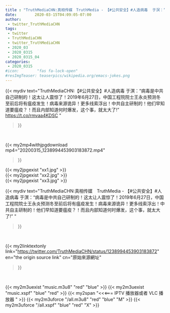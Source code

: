 ```yaml
---
title : "TruthMediaCHN:真相传媒　TruthMedia - 【#公共安全】#人造病毒  于溟：“病毒是中共自己研制的！这太让人震惊了！2019年6月27日，中国工程院院士王永炎预测冬至前后将有瘟疫发生！病毒来源诡异！更多线索浮出！中共自主研制的！他们早知道要瘟疫？！而且内部知道何时爆发，这个事，就太大了!” "
date:        2020-03-15T04:09:05-07:00
author:
 - twitter_TruthMediaCHN
tags:
 - twitter
 - TruthMediaCHN
 - twitter_TruthMediaCHN
 - 2020_03
 - 2020_0315
 - 2020_0315_04
categories:
 - 2020_0315
#icon:        "fas fa-lock-open"
#resImgTeaser: teaserpics/wikipedia.org/emacs-jokes.png
---
```


{{< mydiv text="TruthMediaCHN:【#公共安全】#人造病毒  于溟：“病毒是中共自己研制的！这太让人震惊了！2019年6月27日，中国工程院院士王永炎预测冬至前后将有瘟疫发生！病毒来源诡异！更多线索浮出！中共自主研制的！他们早知道要瘟疫？！而且内部知道何时爆发，这个事，就太大了!” https://t.co/rmvaa4KDSC "
>}}
<br>


{{< my2mp4withjpgdownload mp4="20200315_1238994453903183872.mp4"
>}}

{{< my2jpgexist "xx1.jpg" >}}<br>
{{< my2jpgexist "xx2.jpg" >}}<br>
{{< my2jpgexist "xx3.jpg" >}}<br>



{{< mydiv text="TruthMediaCHN:真相传媒　TruthMedia - 【#公共安全】#人造病毒  于溟：“病毒是中共自己研制的！这太让人震惊了！2019年6月27日，中国工程院院士王永炎预测冬至前后将有瘟疫发生！病毒来源诡异！更多线索浮出！中共自主研制的！他们早知道要瘟疫？！而且内部知道何时爆发，这个事，就太大了!” "
>}}
<br>

{{< my2linktextonly link="https://twitter.com/TruthMediaCHN/status/1238994453903183872"
en="the origin source link" cn="原始來源網址"
>}}


<br>

{{< my2m3uexist "music.m3u8" "red"  "blue" >}} {{< my2m3uexist "music.xspf" "blue" "red"  >}} {{< my2span "<<<=== IPTV 播放器或者 VLC 播放器 " >}} {{< my2m3uforce "/all.m3u8" "red"  "blue" "M" >}} {{< my2m3uforce "/all.xspf" "blue" "red"  "X" >}} 
